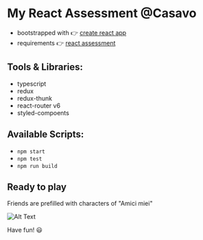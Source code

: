 # My React Assessment @Casavo

- bootstrapped with 👉  [create react app](https://create-react-app.dev/)
- requirements 👉  [react assessment](https://github.com/kandros/react-assessment)

## Tools & Libraries:

- typescript
- redux
- redux-thunk
- react-router v6
- styled-compoents
## Available Scripts:

- `npm start`
- `npm test`
- `npm run build`
## Ready to play
Friends are prefilled with characters of "Amici miei"

![Alt Text](https://www.cinemabianchini.it/wp-content/uploads/2019/05/amici-miei-locandina-originale-215968.jpg)

Have fun! 😃

